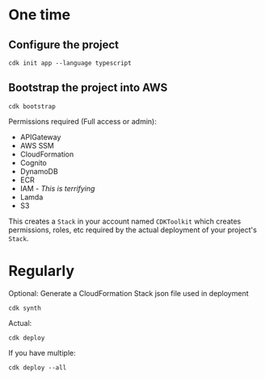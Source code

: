 # One time

## Configure the project
```
cdk init app --language typescript
```

## Bootstrap the project into AWS

```
cdk bootstrap
```

Permissions required (Full access or admin):

* APIGateway
* AWS SSM
* CloudFormation
* Cognito
* DynamoDB
* ECR
* IAM - _This is terrifying_
* Lamda
* S3

This creates a `Stack` in your account named `CDKToolkit` which creates permissions,
roles, etc required by the actual deployment of your project's `Stack`.

# Regularly

Optional: Generate a CloudFormation Stack json file used in deployment

```
cdk synth
```

Actual:

```
cdk deploy
```

If you have multiple:
```
cdk deploy --all
```